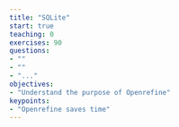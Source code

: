 ```yaml
---
title: "SQLite"
start: true
teaching: 0
exercises: 90
questions:
- ""
- ""
- "..."
objectives:
- "Understand the purpose of Openrefine"
keypoints:
- "Openrefine saves time"
---
```

